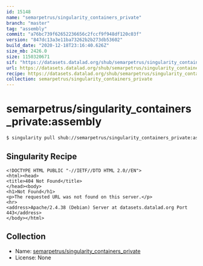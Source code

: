 ```yaml
---
id: 15148
name: "semarpetrus/singularity_containers_private"
branch: "master"
tag: "assembly"
commit: "a76bc739f62652236656c2fccf9f948df120c03f"
version: "847dc13a3e11ba73262b2b273db53602"
build_date: "2020-12-18T23:16:40.626Z"
size_mb: 2426.0
size: 1150320671
sif: "https://datasets.datalad.org/shub/semarpetrus/singularity_containers_private/assembly/2020-12-18-a76bc739-847dc13a/847dc13a3e11ba73262b2b273db53602.sif"
url: https://datasets.datalad.org/shub/semarpetrus/singularity_containers_private/assembly/2020-12-18-a76bc739-847dc13a/
recipe: https://datasets.datalad.org/shub/semarpetrus/singularity_containers_private/assembly/2020-12-18-a76bc739-847dc13a/Singularity
collection: semarpetrus/singularity_containers_private
---
```


# semarpetrus/singularity_containers_private:assembly

```bash
$ singularity pull shub://semarpetrus/singularity_containers_private:assembly
```

## Singularity Recipe

```singularity
<!DOCTYPE HTML PUBLIC "-//IETF//DTD HTML 2.0//EN">
<html><head>
<title>404 Not Found</title>
</head><body>
<h1>Not Found</h1>
<p>The requested URL was not found on this server.</p>
<hr>
<address>Apache/2.4.38 (Debian) Server at datasets.datalad.org Port 443</address>
</body></html>
```

## Collection

 - Name: [semarpetrus/singularity_containers_private](https://github.com/semarpetrus/singularity_containers_private)
 - License: None

